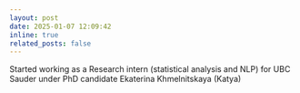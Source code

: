 ```yaml
---
layout: post
date: 2025-01-07 12:09:42
inline: true
related_posts: false
---
```


Started working as a Research intern (statistical analysis and NLP) for UBC Sauder under PhD candidate Ekaterina Khmelnitskaya (Katya)
